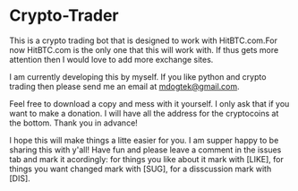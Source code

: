 # Crypto-Trader
This is a crypto trading bot that is designed to work with HitBTC.com.For now HitBTC.com is the only one that this will work with. If thus gets more attention then I would love to add more exchange sites. 

I am currently developing this by myself. If you like python and crypto trading then please send me an email at mdogtek@gmail.com.

Feel free to download a copy and mess with it yourself. I only ask that if you want to make a donation. I will have all the address for the cryptocoins at the bottom. Thank you in advance!

I hope this will make things a litte easier for you. I am supper happy to be sharing this with y'all! Have fun and please leave a comment in the issues tab and mark it acordingly: for things you like about it mark with [LIKE], for things you want changed mark with [SUG], for a disscussion mark with [DIS].
